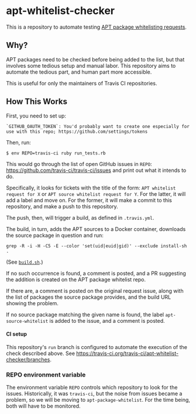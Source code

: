 # apt-whitelist-checker

This is a repository to automate testing [APT package whitelisting requests](https://github.com/travis-ci/apt-package-whitelist).

## Why?

APT packages need to be checked before being added to the list,
but that involves some tedious setup and manual labor.
This repository aims to automate the tedious part, and
human part more accessible.

This is useful for only the maintainers of Travis CI repositories.

## How This Works

First, you need to set up:

    `GITHUB_OAUTH_TOKEN`: You'd probably want to create one especially for use with this repo; https://github.com/settings/tokens

Then, run:

```sh-session
$ env REPO=travis-ci ruby run_tests.rb
```

This would go through the list of open GitHub issues in `REPO`:
https://github.com/travis-ci/travis-ci/issues
and print out what it intends to do.

Specifically, it looks for tickets with the title of the form: `APT whitelist request for X`
or `APT source whitelist request for Y`.
For the latter, it will add a label and move on.
For the former, it will make a commit to this repository, and make a push to this repository.

The push, then, will trigger a build, as defined in `.travis.yml`.

The build, in turn, adds the APT sources to a Docker container,
downloads the source package in question and run:

```
grep -R -i -H -C5 -E --color 'set(uid|euid|gid)' --exclude install-sh .
```

(See [`build.sh`](build.sh).)

If no such occurrence is found, a comment is posted, and a PR suggesting the addition
is created on the APT package whitelist repo.

If there are, a comment is posted on the original request issue, along with the list of
packages the source package provides, and the build URL showing the problem.

If no source package matching the given name is found, the label `apt-source-whitelist` is
added to the issue, and a comment is posted.

#### CI setup

This repository's `run` branch is configured to automate the execution of the check
described above.
See https://travis-ci.org/travis-ci/apt-whitelist-checker/branches.

### REPO environment variable

The environment variable `REPO` controls which repository to look for the issues.
Historically, it was `travis-ci`, but the noise from issues became a problem, so we
will be moving to `apt-package-whitelist`.
For the time being, both will have to be monitored.
